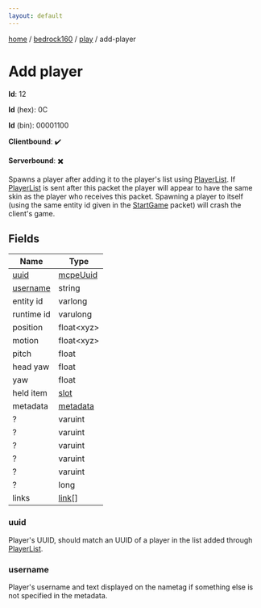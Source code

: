 ```yaml
---
layout: default
---
```


[home](/)  /  [bedrock160](/protocol/bedrock160)  /  [play](/protocol/bedrock160/play)  /  add-player

# Add player

**Id**: 12

**Id** (hex): 0C

**Id** (bin): 00001100

**Clientbound**: ✔️

**Serverbound**: ✖️

Spawns a player after adding it to the player's list using [PlayerList](#play_player-list). If [PlayerList](#play_player-list) is sent after this packet the player will appear to have the same skin as the player who receives this packet.
Spawning a player to itself (using the same entity id given in the [StartGame](#play_start-game) packet) will crash the client's game.

## Fields

Name | Type
---|---
[uuid](#uuid) | [mcpeUuid](/protocol/bedrock160/types/mcpe-uuid)
[username](#username) | string
entity id | varlong
runtime id | varulong
position | float&lt;xyz&gt;
motion | float&lt;xyz&gt;
pitch | float
head yaw | float
yaw | float
held item | [slot](/protocol/bedrock160/types/slot)
metadata | [metadata](/protocol/bedrock160/metadata)
? | varuint
? | varuint
? | varuint
? | varuint
? | varuint
? | long
links | [link](/protocol/bedrock160/types/link)[]

### uuid

Player's UUID, should match an UUID of a player in the list added through [PlayerList](#play_player-list).

### username

Player's username and text displayed on the nametag if something else is not specified in the metadata.
